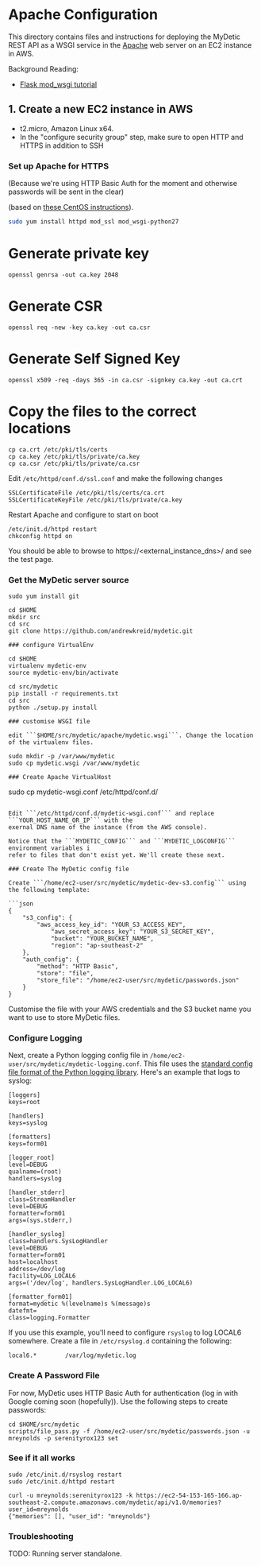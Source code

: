 # Apache Configuration

This directory contains files and instructions for deploying
the MyDetic REST API as a WSGI service in the [Apache](http://httpd.apache.org/)
web server on an EC2 instance in AWS.

Background Reading:

* [Flask mod_wsgi tutorial](http://flask.pocoo.org/docs/0.10/deploying/mod_wsgi/)

## 1. Create a new EC2 instance in AWS

* t2.micro, Amazon Linux x64.
* In the "configure security group" step, make sure to open HTTP and HTTPS in addition to SSH

### Set up Apache for HTTPS

(Because we're using HTTP Basic Auth for the moment and otherwise passwords will be
sent in the clear)

(based on [these CentOS instructions](http://wiki.centos.org/HowTos/Https)).

```bash
sudo yum install httpd mod_ssl mod_wsgi-python27
```

# Generate private key
```
openssl genrsa -out ca.key 2048
```

# Generate CSR
```
openssl req -new -key ca.key -out ca.csr
```

# Generate Self Signed Key
```
openssl x509 -req -days 365 -in ca.csr -signkey ca.key -out ca.crt
```

# Copy the files to the correct locations
```
cp ca.crt /etc/pki/tls/certs
cp ca.key /etc/pki/tls/private/ca.key
cp ca.csr /etc/pki/tls/private/ca.csr

```

Edit ```/etc/httpd/conf.d/ssl.conf``` and make the following changes

```
SSLCertificateFile /etc/pki/tls/certs/ca.crt
SSLCertificateKeyFile /etc/pki/tls/private/ca.key
```

Restart Apache and configure to start on boot
```
/etc/init.d/httpd restart
chkconfig httpd on
```

You should be able to browse to https://<external_instance_dns>/ and see the test
page.

### Get the MyDetic server source

```
sudo yum install git

cd $HOME
mkdir src
cd src
git clone https://github.com/andrewkreid/mydetic.git

### configure VirtualEnv

cd $HOME
virtualenv mydetic-env
source mydetic-env/bin/activate

cd src/mydetic
pip install -r requirements.txt
cd src
python ./setup.py install

### customise WSGI file

edit ```$HOME/src/mydetic/apache/mydetic.wsgi```. Change the location of the virtualenv files.

sudo mkdir -p /var/www/mydetic
sudo cp mydetic.wsgi /var/www/mydetic

### Create Apache VirtualHost

```
sudo cp mydetic-wsgi.conf /etc/httpd/conf.d/
```

Edit ```/etc/httpd/conf.d/mydetic-wsgi.conf``` and replace ```YOUR_HOST_NAME_OR_IP``` with the
exernal DNS name of the instance (from the AWS console).

Notice that the ```MYDETIC_CONFIG``` and ```MYDETIC_LOGCONFIG``` environment variables i
refer to files that don't exist yet. We'll create these next.

### Create The MyDetic config file

Create ```/home/ec2-user/src/mydetic/mydetic-dev-s3.config``` using the following template:

```json
{
    "s3_config": {
        "aws_access_key_id": "YOUR_S3_ACCESS_KEY",
            "aws_secret_access_key": "YOUR_S3_SECRET_KEY",
            "bucket": "YOUR_BUCKET_NAME",
            "region": "ap-southeast-2"
    },
    "auth_config": {
        "method": "HTTP Basic",
        "store": "file",
        "store_file": "/home/ec2-user/src/mydetic/passwords.json"
    }
}

```

Customise the file with your AWS credentials and the S3 bucket name you want to use to store
MyDetic files.

### Configure Logging

Next, create a Python logging config file in ```/home/ec2-user/src/mydetic/mydetic-logging.conf```.
This file uses the [standard config file format of the Python logging library](https://docs.python.org/2/library/logging.config.html#configuration-file-format). Here's an example that logs to syslog:

```
[loggers]
keys=root

[handlers]
keys=syslog

[formatters]
keys=form01

[logger_root]
level=DEBUG
qualname=(root)
handlers=syslog

[handler_stderr]
class=StreamHandler
level=DEBUG
formatter=form01
args=(sys.stderr,)

[handler_syslog]
class=handlers.SysLogHandler
level=DEBUG
formatter=form01
host=localhost
address=/dev/log
facility=LOG_LOCAL6
args=('/dev/log', handlers.SysLogHandler.LOG_LOCAL6)

[formatter_form01]
format=mydetic %(levelname)s %(message)s
datefmt=
class=logging.Formatter
```

If you use this example, you'll need to configure ```rsyslog``` to log LOCAL6 somewhere. Create
a file in ```/etc/rsyslog.d``` containing the following:

```
local6.*        /var/log/mydetic.log
```

### Create A Password File

For now, MyDetic uses HTTP Basic Auth for authentication (log in with Google coming soon 
(hopefully)). Use the following steps to create passwords:

```
cd $HOME/src/mydetic
scripts/file_pass.py -f /home/ec2-user/src/mydetic/passwords.json -u mreynolds -p serenityrox123 set
```

### See if it all works

```
sudo /etc/init.d/rsyslog restart
sudo /etc/init.d/httpd restart
```

```
curl -u mreynolds:serenityrox123 -k https://ec2-54-153-165-166.ap-southeast-2.compute.amazonaws.com/mydetic/api/v1.0/memories?user_id=mreynolds
{"memories": [], "user_id": "mreynolds"}
```


### Troubleshooting

TODO: Running server standalone.

